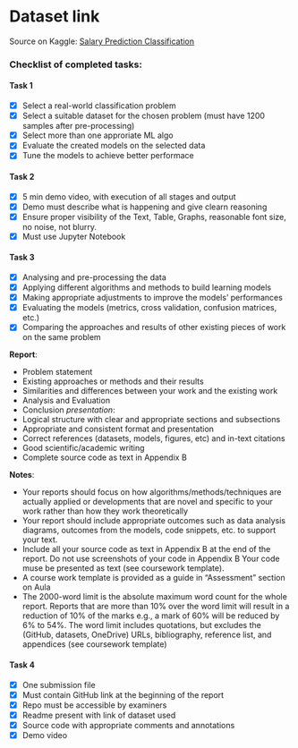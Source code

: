 # Dataset link

Source on Kaggle: [Salary Prediction Classification](https://www.kaggle.com/datasets/ayessa/salary-prediction-classification)

### Checklist of completed tasks:
#### Task 1
- [x] Select a real-world classification problem
- [x] Select a suitable dataset for the chosen problem (must have 1200 samples after pre-processing)
- [x] Select more than one approriate ML algo
- [x] Evaluate the created models on the selected data
- [x] Tune the models to achieve better performace 

#### Task 2
- [x] 5 min demo video, with execution of all stages and output
- [x] Demo must describe what is happening and give clearn reasoning
- [x] Ensure proper visibility of the Text, Table, Graphs, reasonable font size, no noise, not blurry.
- [x] Must use Jupyter Notebook

#### Task 3
- [x] Analysing and pre-processing the data
- [x] Applying different algorithms and methods to build learning models
- [x] Making appropriate adjustments to improve the models’ performances
- [x] Evaluating the models (metrics, cross validation, confusion matrices, etc.)
- [x] Comparing the approaches and results of other existing pieces of work on the same problem

**Report**:
* Problem statement
* Existing approaches or methods and their results
* Similarities and differences between your work and the existing work
* Analysis and Evaluation
* Conclusion
*presentation*:
* Logical structure with clear and appropriate sections and subsections
* Appropriate and consistent format and presentation
* Correct references (datasets, models, figures, etc) and in-text citations
* Good scientific/academic writing
* Complete source code as text in Appendix B

**Notes**:
* Your reports should focus on how algorithms/methods/techniques are actually applied or
developments that are novel and specific to your work rather than how they work theoretically
* Your report should include appropriate outcomes such as data analysis diagrams, outcomes
from the models, code snippets, etc. to support your text.
* Include all your source code as text in Appendix B at the end of the report. Do not use
screenshots of your code in Appendix B Your code muse be presented as text (see coursework
template).
* A course work template is provided as a guide in “Assessment” section on Aula
* The 2000-word limit is the absolute maximum word count for the whole report. Reports that
are more than 10% over the word limit will result in a reduction of 10% of the marks e.g., a
mark of 60% will be reduced by 6% to 54%. The word limit includes quotations, but excludes
the (GitHub, datasets, OneDrive) URLs, bibliography, reference list, and appendices (see
coursework template)

#### Task 4
- [x] One submission file
- [x] Must contain GitHub link at the beginning of the report
- [x] Repo must be accessible by examiners
- [x] Readme present with link of dataset used
- [x] Source code with appropriate comments and annotations 
- [x] Demo video 